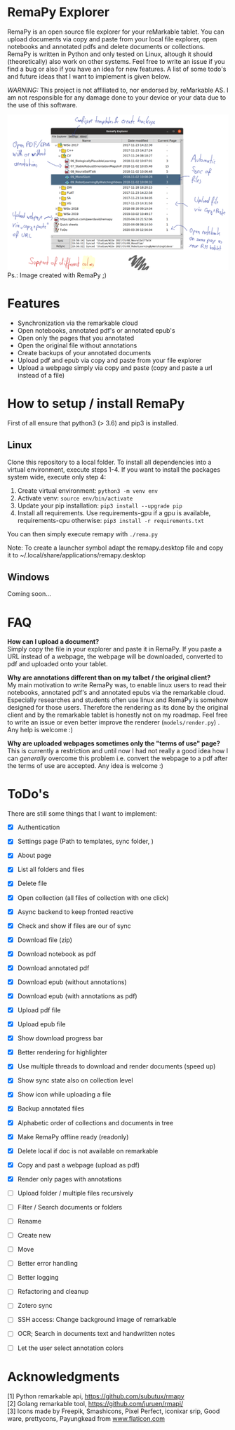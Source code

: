 # RemaPy Explorer

RemaPy is an open source file explorer for your reMarkable tablet. You can upload documents via copy and paste from your local file explorer, open notebooks and annotated pdfs and delete documents or collections. RemaPy is written in Python and only tested on Linux,
altough it should (theoretically) also work on other systems. Feel free to 
write an issue if you find a bug or also if you have an idea for new features. 
A list of some todo's and future ideas that I want to implement is given below.

*WARNING:* This project is not affiliated to, nor endorsed by, reMarkable AS. 
I am not responsible for any damage done to your device or your data 
due to the use of this software.

<img src="doc/explorer.png" />
Ps.: Image created with RemaPy ;)

# Features
 - Synchronization via the remarkable cloud
 - Open notebooks, annotated pdf's or annotated epub's
 - Open only the pages that you annotated
 - Open the original file without annotations
 - Create backups of your annotated documents
 - Upload pdf and epub via copy and paste from your file explorer
 - Upload a webpage simply via copy and paste (copy and paste a url instead of a file)


# How to setup / install RemaPy
First of all ensure that python3 (> 3.6) and pip3 is installed.

## Linux
Clone this repository to a local folder. To install all 
dependencies into a virtual environment, execute steps 1-4. 
If you want to install the packages system wide, execute only step 4:
1. Create virtual environment: ```python3 -m venv env```
2. Activate venv: ```source env/bin/activate```
3. Update your pip installation: ```pip3 install --upgrade pip```
4. Install all requirements. Use requirements-gpu if a gpu is available, requirements-cpu otherwise: ```pip3 install -r requirements.txt```

You can then simply execute remapy with ```./rema.py```

Note: To create a launcher symbol adapt the remapy.desktop file and copy it 
to ~/.local/share/applications/remapy.desktop


## Windows
Coming soon...



# FAQ
**How can I upload a document?**<br />
Simply copy the file in your explorer and paste it in RemaPy. If you 
paste a URL instead of a webpage, the webpage will be downloaded, converted
to pdf and uploaded onto your tablet. <br />

**Why are annotations different than on my talbet / the original client?**<br />
My main motivation to write RemaPy was, to enable linux users to read their 
notebooks, annotated pdf's and annotated epubs via the remarkable cloud. 
Especially researches and students often use linux and RemaPy is somehow designed
for those users. Therefore the rendering as its done by the original 
client and by the remarkable tablet is honestly not on my roadmap. 
Feel free to write an issue or even better improve the renderer (```models/render.py```) 
. Any help is welcome :) <br />

**Why are uploaded webpages sometimes only the "terms of use" page?** <br />
This is currently a restriction and until now I had not really a good idea 
how I can *generally* overcome this problem i.e. convert the webpage to 
a pdf after the terms of use are accepted. Any idea is welcome :) <br />



# ToDo's
There are still some things that I want to implement:

 - [x] Authentication
 - [x] Settings page (Path to templates, sync folder, )
 - [x] About page
 - [x] List all folders and files
 - [x] Delete file
 - [x] Open collection (all files of collection with one click)
 - [x] Async backend to keep fronted reactive
 - [x] Check and show if files are our of sync
 - [x] Download file (zip)
 - [x] Download notebook as pdf
 - [x] Download annotated pdf
 - [x] Download epub (without annotations)
 - [x] Download epub (with annotations as pdf)
 - [x] Upload pdf file
 - [x] Upload epub file
 - [x] Show download progress bar
 - [x] Better rendering for highlighter
 - [x] Use multiple threads to download and render documents (speed up)
 - [x] Show sync state also on collection level
 - [x] Show icon while uploading a file
 - [x] Backup annotated files
 - [x] Alphabetic order of collections and documents in tree
 - [x] Make RemaPy offline ready (readonly)
 - [x] Delete local if doc is not available on remarkable 
 - [x] Copy and past a webpage (upload as pdf)
 - [x] Render only pages with annotations
 - [ ] Upload folder / multiple files recursively
 - [ ] Filter / Search documents or folders
 - [ ] Rename
 - [ ] Create new
 - [ ] Move
 - [ ] Better error handling
 - [ ] Better logging
 - [ ] Refactoring and cleanup
 - [ ] Zotero sync
 - [ ] SSH access: Change background image of remarkable
 - [ ] OCR; Search in documents text and handwritten notes
 - [ ] Let the user select annotation colors


# Acknowledgments
[1] Python remarkable api, https://github.com/subutux/rmapy <br />
[2] Golang remarkable tool, https://github.com/juruen/rmapi/ <br />
[3] Icons made by Freepik, Smashicons, Pixel Perfect, iconixar  srip, 
Good ware, prettycons, Payungkead from www.flaticon.com <br />